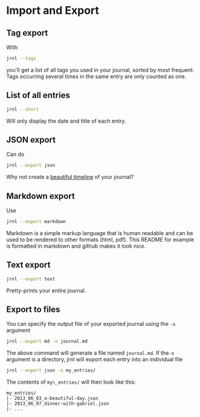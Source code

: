 # Import and Export

## Tag export

With

``` sh
jrnl --tags
```

you'll get a list of all tags you used in your journal, sorted by most
frequent. Tags occurring several times in the same entry are only
counted as one.

## List of all entries

``` sh
jrnl --short
```

Will only display the date and title of each entry.

## JSON export

Can do

``` sh
jrnl --export json
```

Why not create a [beautiful timeline](http://timeline.verite.co/) of
your journal?

## Markdown export

Use

``` sh
jrnl --export markdown
```

Markdown is a simple markup language that is human readable and can be
used to be rendered to other formats (html, pdf). This README for
example is formatted in markdown and github makes it look nice.

## Text export

``` sh
jrnl --export text
```

Pretty-prints your entire journal.

## Export to files

You can specify the output file of your exported journal using the
`-o` argument

``` sh
jrnl --export md -o journal.md
```

The above command will generate a file named `journal.md`. If the`-o` argument is a directory, jrnl will export each entry into an individual file

``` sh
jrnl --export json -o my_entries/
```

The contents of `my\_entries/` will then look like this:

``` output
my_entries/
|- 2013_06_03_a-beautiful-day.json
|- 2013_06_07_dinner-with-gabriel.json
|- ...
```
